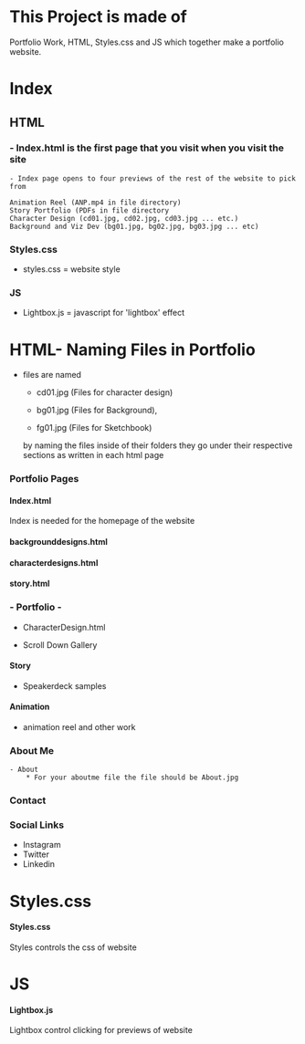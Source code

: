 #   This Project is made of
 
 Portfolio Work, HTML, Styles.css and JS which together make a portfolio website.

#  Index	

## HTML
### - Index.html is the first page that you visit when you visit the site 

	- Index page opens to four previews of the rest of the website to pick from
	
	Animation Reel (ANP.mp4 in file directory)
	Story Portfolio (PDFs in file directory
	Character Design (cd01.jpg, cd02.jpg, cd03.jpg ... etc.)
	Background and Viz Dev (bg01.jpg, bg02.jpg, bg03.jpg ... etc)
	
### Styles.css
 - styles.css = website style 

### JS
 - Lightbox.js = javascript for 'lightbox' effect


# HTML-  Naming Files in Portfolio

-	files are named

	- cd01.jpg (Files for character design) 
	
	- bg01.jpg (Files for Background), 
	
	- fg01.jpg (Files for Sketchbook) 
    
	by naming the files inside of their folders they go under their respective sections
	as written in each html page


### Portfolio Pages

#### Index.html
Index is needed for the homepage of the website

#### backgrounddesigns.html

#### characterdesigns.html

#### story.html

### - Portfolio -

- CharacterDesign.html

- Scroll Down Gallery 

#### Story

- Speakerdeck samples 

#### Animation

- animation reel and other work

### About Me
	- About
		* For your aboutme file the file should be About.jpg

### Contact 
 
### Social Links 
 - Instagram
 - Twitter
 - Linkedin
 
# Styles.css

#### Styles.css
Styles controls the css of website

# JS
#### Lightbox.js
Lightbox control clicking for previews of website





    
